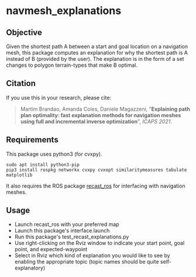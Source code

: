# navmesh_explanations

## Objective

Given the shortest path A between a start and goal location on a navigation mesh, this package computes an explanation for why the shortest path is A instead of B (provided by the user).
The explanation is in the form of a set changes to polygon terrain-types that make B optimal.

## Citation

If you use this in your research, please cite:

> Martim Brandao, Amanda Coles, Daniele Magazzeni, "**Explaining path plan optimality: fast explanation methods for navigation meshes using full and incremental inverse optimization**", *ICAPS 2021*.

## Requirements

This package uses python3 (for cvxpy).

```
sudo apt install python3-pip
pip3 install rospkg networkx cvxpy cvxopt similaritymeasures tabulate matplotlib
```

It also requires the ROS package [recast_ros](https://github.com/ori-drs/recast_ros) for interfacing with navigation meshes.

## Usage

- Launch recast_ros with your preferred map
- Launch this package's interface.launch
- Run this package's test_recast_explanations.py
- Use right-clicking on the Rviz window to indicate your start point, goal point, and expected-waypoint
- Select in Rviz which kind of explanation you would like to see by enabling the appropriate topic (topic names should be quite self-explanatory)
